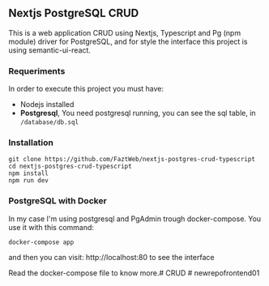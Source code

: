 ## Nextjs PostgreSQL CRUD

This is a web application CRUD using Nextjs, Typescript and Pg (npm module) driver for PostgreSQL, and for style the interface this project is using semantic-ui-react.

### Requeriments

In order to execute this project you must have:

* Nodejs installed
* **Postgresql**, You need postgresql running, you can see the sql table, in `/database/db.sql`

### Installation

```
git clone https://github.com/FaztWeb/nextjs-postgres-crud-typescript
cd nextjs-postgres-crud-typescript
npm install
npm run dev
```

### PostgreSQL with Docker

In my case I'm using postgresql and PgAdmin trough docker-compose. You use it with this command:

```
docker-compose app
```

and then you can visit: http://localhost:80 to see the interface

Read the docker-compose file to know more.# CRUD
#   n e w r e p o f r o n t e n d 0 1  
 